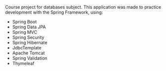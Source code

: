 Course project for databases subject.
This application was made to practice development with the Spring Framework, using:

- Spring Boot
- Spring Data JPA
- Spring MVC
- Spring Security
- Spring Hibernate
- JdbcTemplate
- Apache Tomcat
- Spring Validation
- Thymeleaf
